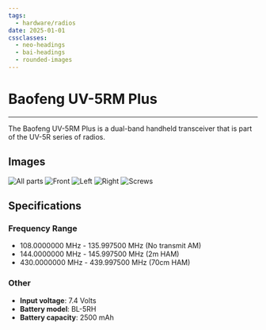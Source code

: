 ```yaml
---
tags:
  - hardware/radios
date: 2025-01-01
cssclasses:
  - neo-headings
  - bai-headings
  - rounded-images
---
```

# Baofeng UV-5RM Plus

***

The Baofeng UV-5RM Plus is a dual-band handheld transceiver that is part of the UV-5R series of radios.

## Images

![All parts](UV-5RM_Plus_all_parts.jpeg)
![Front](UV-5RM_Plus_front.jpeg)
![Left](UV-5RM_Plus_left.jpeg)
![Right](UV-5RM_Plus_right.jpeg)
![Screws](UV-5RM_Plus_screws.jpeg)

## Specifications

### Frequency Range

- 108.0000000 MHz - 135.997500 MHz (No transmit AM)
- 144.0000000 MHz - 145.997500 MHz (2m HAM)
- 430.0000000 MHz - 439.997500 MHz (70cm HAM)

### Other

- **Input voltage**: 7.4 Volts
- **Battery model**: BL-5RH
- **Battery capacity**: 2500 mAh